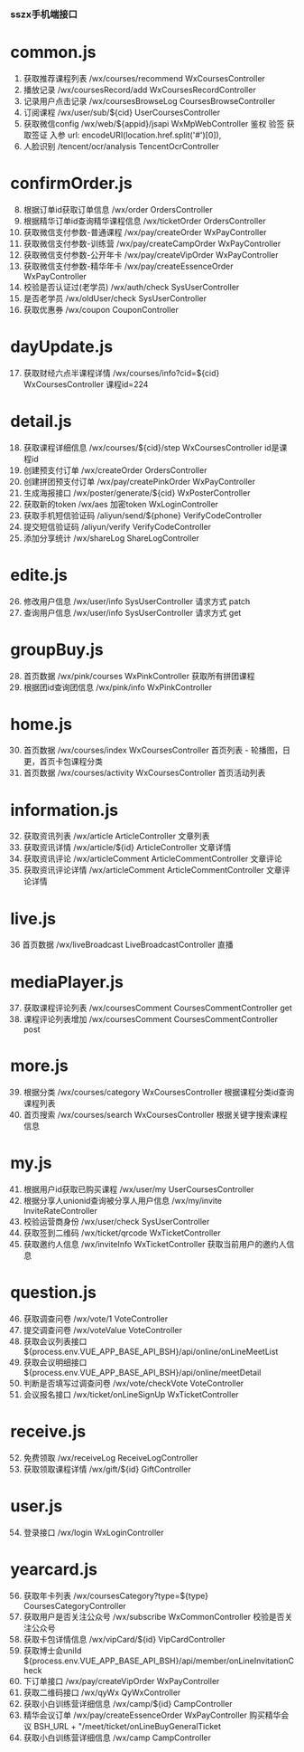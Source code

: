### sszx手机端接口

# common.js
1. 获取推荐课程列表 /wx/courses/recommend   WxCoursesController
2. 播放记录 /wx/coursesRecord/add   WxCoursesRecordController
3. 记录用户点击记录 /wx/coursesBrowseLog    CoursesBrowseController
4. 订阅课程 /wx/user/sub/${cid} UserCoursesController
5. 获取微信config /wx/web/${appid}/jsapi    WxMpWebController
鉴权 验签 获取签证 入参 url: encodeURI(location.href.split('#')[0]),
7. 人脸识别 /tencent/ocr/analysis   TencentOcrController
# confirmOrder.js
8. 根据订单id获取订单信息 /wx/order OrdersController
9. 根据精华订单id查询精华课程信息 /wx/ticketOrder   OrdersController
10. 获取微信支付参数-普通课程 /wx/pay/createOrder   WxPayController
11. 获取微信支付参数-训练营 /wx/pay/createCampOrder WxPayController
12. 获取微信支付参数-公开年卡 /wx/pay/createVipOrder    WxPayController
13. 获取微信支付参数-精华年卡 /wx/pay/createEssenceOrder    WxPayController
14. 校验是否认证过(老学员) /wx/auth/check   SysUserController
15. 是否老学员 /wx/oldUser/check    SysUserController
16. 获取优惠券 /wx/coupon   CouponController
# dayUpdate.js
17. 获取财经六点半课程详情 /wx/courses/info?cid=${cid}  WxCoursesController
课程id=224
# detail.js
18. 获取课程详细信息 /wx/courses/${cid}/step WxCoursesController
id是课程id
19. 创建预支付订单 /wx/createOrder  OrdersController
20. 创建拼团预支付订单 /wx/pay/createPinkOrder  WxPayController
21. 生成海报接口 /wx/poster/generate/${cid} WxPosterController
22. 获取新的token /wx/aes 加密token WxLoginController
23. 获取手机短信验证码 /aliyun/send/${phone}    VerifyCodeController
24. 提交短信验证码 /aliyun/verify   VerifyCodeController
25. 添加分享统计 /wx/shareLog   ShareLogController
# edite.js
26. 修改用户信息 /wx/user/info  SysUserController
请求方式 patch
27. 查询用户信息 /wx/user/info  SysUserController
请求方式 get
# groupBuy.js
28. 首页数据 /wx/pink/courses   WxPinkController
获取所有拼团课程
29. 根据团id查询团信息 /wx/pink/info    WxPinkController
# home.js
30. 首页数据 /wx/courses/index  WxCoursesController
首页列表 - 轮播图，日更，首页卡包课程分类
31. 首页数据 /wx/courses/activity   WxCoursesController
首页活动列表
# information.js
32. 获取资讯列表 /wx/article    ArticleController
文章列表
33. 获取资讯详情 /wx/article/${id}  ArticleController
文章详情
34. 获取资讯评论 /wx/articleComment ArticleCommentController
文章评论
35. 获取资讯评论详情 /wx/articleComment ArticleCommentController
文章评论详情
# live.js
36 首页数据 /wx/liveBroadcast   LiveBroadcastController
直播
# mediaPlayer.js
37. 获取课程评论列表 /wx/coursesComment CoursesCommentController
get
38. 课程评论列表增加 /wx/coursesComment CoursesCommentController
post
# more.js
39. 根据分类 /wx/courses/category   WxCoursesController
根据课程分类id查询课程列表
40. 首页搜索 /wx/courses/search WxCoursesController
根据关键字搜索课程信息
# my.js
41. 根据用户id获取已购买课程 /wx/user/my    UserCoursesController
42. 根据分享人unionid查询被分享人用户信息 /wx/my/invite InviteRateController
43. 校验运营商身份 /wx/user/check  SysUserController
44. 获取签到二维码 /wx/ticket/qrcode    WxTicketController
45. 获取邀约人信息 /wx/inviteInfo   WxTicketController
获取当前用户的邀约人信息
# question.js
46. 获取调查问卷 /wx/vote/1 VoteController
47. 提交调查问卷 /wx/voteValue  VoteController
48. 获取会议列表接口 ${process.env.VUE_APP_BASE_API_BSH}/api/online/onLineMeetList
49. 获取会议明细接口 ${process.env.VUE_APP_BASE_API_BSH}/api/online/meetDetail
50. 判断是否填写过调查问卷 /wx/vote/checkVote   VoteController
51. 会议报名接口 /wx/ticket/onLineSignUp    WxTicketController
# receive.js
52. 免费领取 /wx/receiveLog ReceiveLogController
53. 获取领取课程详情 /wx/gift/${id} GiftController
# user.js
54. 登录接口 /wx/login  WxLoginController
# yearcard.js
56. 获取年卡列表 /wx/coursesCategory?type=${type}   CoursesCategoryController
57. 获取用户是否关注公众号 /wx/subscribe    WxCommonController
校验是否关注公众号
58. 获取卡包详情信息 /wx/vipCard/${id}  VipCardController
59. 获取博士会uniId ${process.env.VUE_APP_BASE_API_BSH}/api/member/onLineInvitationCheck
60. 下订单接口 /wx/pay/createVipOrder   WxPayController
61. 获取二维码接口 /wx/qyWx QyWxController
62. 获取小白训练营详细信息 /wx/camp/${id}   CampController
63. 精华会议订单 /wx/pay/createEssenceOrder WxPayController
购买精华会议 BSH_URL + "/meet/ticket/onLineBuyGeneralTicket
64. 获取小白训练营详细信息 /wx/camp CampController